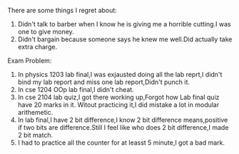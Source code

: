 There are some things I regret about:
1. Didn't talk to barber when I know he is giving me a horrible cutting.I was one to give money.
2. Didn't bargain because someone says he knew me well.Did actually take extra charge.

Exam Problem:

1. In physics 1203 lab final,I was exjausted doing all the lab reprt,I didn't bind my lab report and 
    miss one lab report,Didn't punch it.
2. In cse 1204 OOp lab final,I didn't cheat.
3. In cse 2104 lab quiz,I got there working up,Forgot how Lab final quiz have 20 marks in it.
    Witout practicing it,I did mistake a lot in modular arithemetic.
4. In lab final,I have 2 bit difference,I know 2 bit difference means,positive if two bits are 
difference.Still I feel like who does 2 bit difference,I made 2 bit match.
5. I had to practice all the counter for at leasst 5 minute,I got a bad mark.
